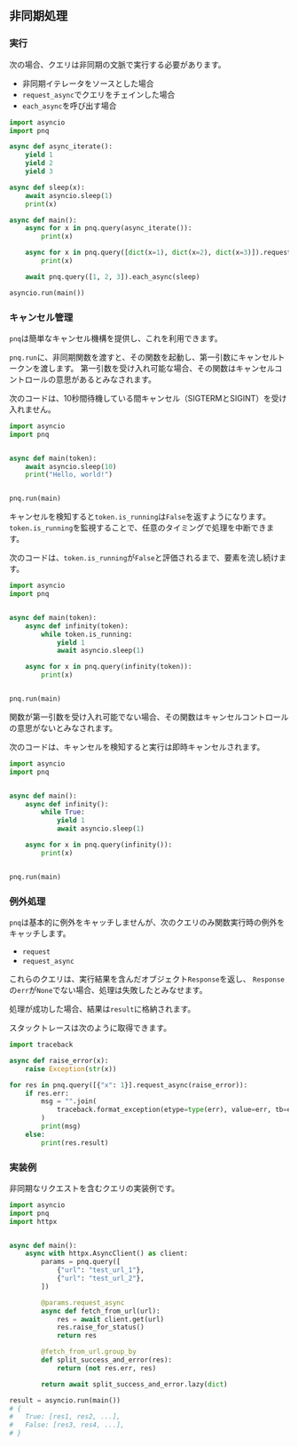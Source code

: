 ## 非同期処理

### 実行

次の場合、クエリは非同期の文脈で実行する必要があります。

- 非同期イテレータをソースとした場合
- `request_async`でクエリをチェインした場合
- `each_async`を呼び出す場合

``` python
import asyncio
import pnq

async def async_iterate():
    yield 1
    yield 2
    yield 3

async def sleep(x):
    await asyncio.sleep(1)
    print(x)

async def main():
    async for x in pnq.query(async_iterate()):
        print(x)

    async for x in pnq.query([dict(x=1), dict(x=2), dict(x=3)]).request_async(sleep):
        print(x)

    await pnq.query([1, 2, 3]).each_async(sleep)

asyncio.run(main())
```


### キャンセル管理

`pnq`は簡単なキャンセル機構を提供し、これを利用できます。

`pnq.run`に、非同期関数を渡すと、その関数を起動し、第一引数にキャンセルトークンを渡します。
第一引数を受け入れ可能な場合、その関数はキャンセルコントロールの意思があるとみなされます。

次のコードは、10秒間待機している間キャンセル（SIGTERMとSIGINT）を受け入れません。

``` python
import asyncio
import pnq


async def main(token):
    await asyncio.sleep(10)
    print("Hello, world!")


pnq.run(main)
```

キャンセルを検知すると`token.is_running`は`False`を返すようになります。
`token.is_running`を監視することで、任意のタイミングで処理を中断できます。

次のコードは、`token.is_running`が`False`と評価されるまで、要素を流し続けます。

``` python
import asyncio
import pnq


async def main(token):
    async def infinity(token):
        while token.is_running:
            yield 1
            await asyncio.sleep(1)

    async for x in pnq.query(infinity(token)):
        print(x)


pnq.run(main)
```

関数が第一引数を受け入れ可能でない場合、その関数はキャンセルコントロールの意思がないとみなされます。

次のコードは、キャンセルを検知すると実行は即時キャンセルされます。

``` python
import asyncio
import pnq


async def main():
    async def infinity():
        while True:
            yield 1
            await asyncio.sleep(1)

    async for x in pnq.query(infinity()):
        print(x)


pnq.run(main)
```

### 例外処理

`pnq`は基本的に例外をキャッチしませんが、次のクエリのみ関数実行時の例外をキャッチします。

- `request`
- `request_async`

これらのクエリは、実行結果を含んだオブジェクト`Response`を返し、
`Response`の`err`が`None`でない場合、処理は失敗したとみなせます。

処理が成功した場合、結果は`result`に格納されます。

スタックトレースは次のように取得できます。

``` python
import traceback

async def raise_error(x):
    raise Exception(str(x))

for res in pnq.query([{"x": 1}].request_async(raise_error)):
    if res.err:
        msg = "".join(
            traceback.format_exception(etype=type(err), value=err, tb=err.__traceback__)
        )
        print(msg)
    else:
        print(res.result)
```


### 実装例

非同期なリクエストを含むクエリの実装例です。

``` python
import asyncio
import pnq
import httpx


async def main():
    async with httpx.AsyncClient() as client:
        params = pnq.query([
            {"url": "test_url_1"},
            {"url": "test_url_2"},
        ])

        @params.request_async
        async def fetch_from_url(url):
            res = await client.get(url)
            res.raise_for_status()
            return res

        @fetch_from_url.group_by
        def split_success_and_error(res):
            return (not res.err, res)

        return await split_success_and_error.lazy(dict)

result = asyncio.run(main())
# {
#   True: [res1, res2, ...],
#   False: [res3, res4, ...],
# }
```



